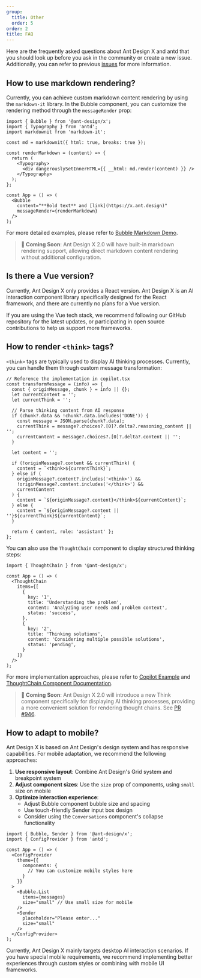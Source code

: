 ```yaml
---
group:
  title: Other
  order: 5
order: 2
title: FAQ
---
```


Here are the frequently asked questions about Ant Design X and antd that you should look up before you ask in the community or create a new issue. Additionally, you can refer to previous [issues](https://github.com/ant-design/x/issues) for more information.

## How to use markdown rendering?

Currently, you can achieve custom markdown content rendering by using the `markdown-it` library. In the Bubble component, you can customize the rendering method through the `messageRender` prop:

```tsx
import { Bubble } from '@ant-design/x';
import { Typography } from 'antd';
import markdownit from 'markdown-it';

const md = markdownit({ html: true, breaks: true });

const renderMarkdown = (content) => {
  return (
    <Typography>
      <div dangerouslySetInnerHTML={{ __html: md.render(content) }} />
    </Typography>
  );
};

const App = () => (
  <Bubble
    content="**Bold text** and [link](https://x.ant.design)"
    messageRender={renderMarkdown}
  />
);
```

For more detailed examples, please refer to [Bubble Markdown Demo](/components/bubble#components-bubble-demo-markdown).

> **📢 Coming Soon**: Ant Design X 2.0 will have built-in markdown rendering support, allowing direct markdown content rendering without additional configuration.

## Is there a Vue version?

Currently, Ant Design X only provides a React version. Ant Design X is an AI interaction component library specifically designed for the React framework, and there are currently no plans for a Vue version.

If you are using the Vue tech stack, we recommend following our GitHub repository for the latest updates, or participating in open source contributions to help us support more frameworks.

## How to render `<think>` tags?

`<think>` tags are typically used to display AI thinking processes. Currently, you can handle them through custom message transformation:

```tsx
// Reference the implementation in copilot.tsx
const transformMessage = (info) => {
  const { originMessage, chunk } = info || {};
  let currentContent = '';
  let currentThink = '';
  
  // Parse thinking content from AI response
  if (chunk?.data && !chunk?.data.includes('DONE')) {
    const message = JSON.parse(chunk?.data);
    currentThink = message?.choices?.[0]?.delta?.reasoning_content || '';
    currentContent = message?.choices?.[0]?.delta?.content || '';
  }

  let content = '';
  
  if (!originMessage?.content && currentThink) {
    content = `<think>${currentThink}`;
  } else if (
    originMessage?.content?.includes('<think>') &&
    !originMessage?.content.includes('</think>') &&
    currentContent
  ) {
    content = `${originMessage?.content}</think>${currentContent}`;
  } else {
    content = `${originMessage?.content || ''}${currentThink}${currentContent}`;
  }

  return { content, role: 'assistant' };
};
```

You can also use the `ThoughtChain` component to display structured thinking steps:

```tsx
import { ThoughtChain } from '@ant-design/x';

const App = () => (
  <ThoughtChain
    items={[
      {
        key: '1',
        title: 'Understanding the problem',
        content: 'Analyzing user needs and problem context',
        status: 'success',
      },
      {
        key: '2', 
        title: 'Thinking solutions',
        content: 'Considering multiple possible solutions',
        status: 'pending',
      }
    ]}
  />
);
```

For more implementation approaches, please refer to [Copilot Example](https://github.com/ant-design/x/blob/main/docs/playground/copilot.tsx) and [ThoughtChain Component Documentation](/components/thought-chain).

> **📢 Coming Soon**: Ant Design X 2.0 will introduce a new Think component specifically for displaying AI thinking processes, providing a more convenient solution for rendering thought chains. See [PR #946](https://github.com/ant-design/x/pull/946).

## How to adapt to mobile?

Ant Design X is based on Ant Design's design system and has responsive capabilities. For mobile adaptation, we recommend the following approaches:

1. **Use responsive layout**: Combine Ant Design's Grid system and breakpoint system
2. **Adjust component sizes**: Use the `size` prop of components, using `small` size on mobile
3. **Optimize interaction experience**:
   - Adjust Bubble component bubble size and spacing
   - Use touch-friendly Sender input box design
   - Consider using the `Conversations` component's collapse functionality

```tsx
import { Bubble, Sender } from '@ant-design/x';
import { ConfigProvider } from 'antd';

const App = () => (
  <ConfigProvider
    theme={{
      components: {
        // You can customize mobile styles here
      }
    }}
  >
    <Bubble.List 
      items={messages}
      size="small" // Use small size for mobile
    />
    <Sender 
      placeholder="Please enter..."
      size="small"
    />
  </ConfigProvider>
);
```

Currently, Ant Design X mainly targets desktop AI interaction scenarios. If you have special mobile requirements, we recommend implementing better experiences through custom styles or combining with mobile UI frameworks.
